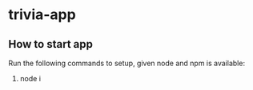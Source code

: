 # trivia-app
## How to start app
Run the following commands to setup, given node and npm is available:
1. node i
